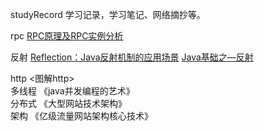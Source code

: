  studyRecord
学习记录，学习笔记、网络摘抄等。

rpc  [RPC原理及RPC实例分析](https://www.cnblogs.com/crazylqy/p/7995395.html)

反射  [Reflection：Java反射机制的应用场景](https://segmentfault.com/a/1190000010162647?utm_source=tuicool&utm_medium=referral)
    [Java基础之—反射](https://blog.csdn.net/sinat_38259539/article/details/71799078)
    
http <图解http> <br>
多线程 《java并发编程的艺术》<br>
分布式 《大型网站技术架构》<br>
架构   《亿级流量网站架构核心技术》<br>
